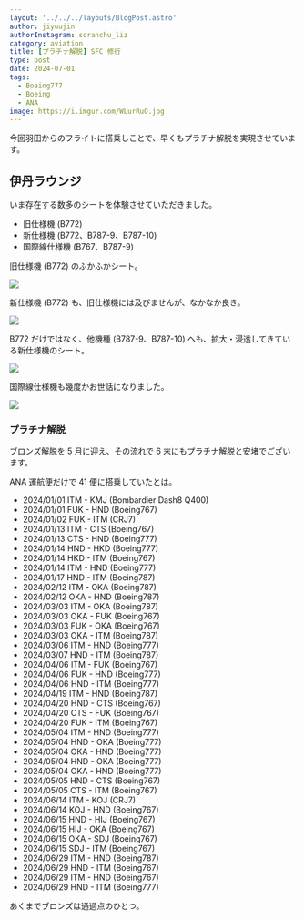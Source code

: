 ```yaml
---
layout: '../../../layouts/BlogPost.astro'
author: jiyuujin
authorInstagram: soranchu_liz
category: aviation
title: [プラチナ解脱] SFC 修行
type: post
date: 2024-07-01
tags:
  - Boeing777
  - Boeing
  - ANA
image: https://i.imgur.com/WLurRuO.jpg
---
```


今回羽田からのフライトに搭乗しことで、早くもプラチナ解脱を実現させています。

## 伊丹ラウンジ

いま存在する数多のシートを体験させていただきました。

- 旧仕様機 (B772)
- 新仕様機 (B772、B787-9、B787-10)
- 国際線仕様機 (B767、B787-9)

旧仕様機 (B772) のふかふかシート。

![](/assets/img/20240306/JA713A_2.JPG)

新仕様機 (B772) も、旧仕様機には及びませんが、なかなか良き。

![](/assets/img/20240406/JA745A_2.JPG)

B772 だけではなく、他機種 (B787-9、B787-10) へも、拡大・浸透してきている新仕様機のシート。

![](/assets/img/20240307/JA935A.JPG)

国際線仕様機も幾度かお世話になりました。

![](/assets/img/20240505/JA627A_4.JPG)

### プラチナ解脱

ブロンズ解脱を 5 月に迎え、その流れで 6 末にもプラチナ解脱と安堵でございます。

ANA 運航便だけで 41 便に搭乗していたとは。

- 2024/01/01 ITM - KMJ (Bombardier Dash8 Q400)
- 2024/01/01 FUK - HND (Boeing767)
- 2024/01/02 FUK - ITM (CRJ7)
- 2024/01/13 ITM - CTS (Boeing767)
- 2024/01/13 CTS - HND (Boeing777)
- 2024/01/14 HND - HKD (Boeing777)
- 2024/01/14 HKD - ITM (Boeing767)
- 2024/01/14 ITM - HND (Boeing777)
- 2024/01/17 HND - ITM (Boeing787)
- 2024/02/12 ITM - OKA (Boeing787)
- 2024/02/12 OKA - HND (Boeing787)
- 2024/03/03 ITM - OKA (Boeing787)
- 2024/03/03 OKA - FUK (Boeing767)
- 2024/03/03 FUK - OKA (Boeing767)
- 2024/03/03 OKA - ITM (Boeing787)
- 2024/03/06 ITM - HND (Boeing777)
- 2024/03/07 HND - ITM (Boeing787)
- 2024/04/06 ITM - FUK (Boeing767)
- 2024/04/06 FUK - HND (Boeing777)
- 2024/04/06 HND - ITM (Boeing777)
- 2024/04/19 ITM - HND (Boeing787)
- 2024/04/20 HND - CTS (Boeing767)
- 2024/04/20 CTS - FUK (Boeing767)
- 2024/04/20 FUK - ITM (Boeing767)
- 2024/05/04 ITM - HND (Boeing777)
- 2024/05/04 HND - OKA (Boeing777)
- 2024/05/04 OKA - HND (Boeing777)
- 2024/05/04 HND - OKA (Boeing777)
- 2024/05/04 OKA - HND (Boeing777)
- 2024/05/05 HND - CTS (Boeing767)
- 2024/05/05 CTS - ITM (Boeing767)
- 2024/06/14 ITM - KOJ (CRJ7)
- 2024/06/14 KOJ - HND (Boeing767)
- 2024/06/15 HND - HIJ (Boeing767)
- 2024/06/15 HIJ - OKA (Boeing767)
- 2024/06/15 OKA - SDJ (Boeing767)
- 2024/06/15 SDJ - ITM (Boeing767)
- 2024/06/29 ITM - HND (Boeing787)
- 2024/06/29 HND - ITM (Boeing767)
- 2024/06/29 ITM - HND (Boeing767)
- 2024/06/29 HND - ITM (Boeing777)

あくまでブロンズは通過点のひとつ。

